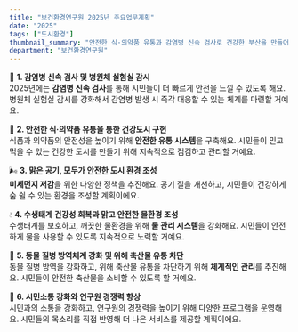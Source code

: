 ```yaml
---
title: "보건환경연구원 2025년 주요업무계획"
date: "2025"
tags: ["도시환경"]
thumbnail_summary: "안전한 식·의약품 유통과 감염병 신속 검사로 건강한 부산을 만들어가요!"
department: "보건환경연구원"
---
```


🌟 **1. 감염병 신속 검사 및 병원체 실험실 감시**  
2025년에는 **감염병 신속 검사**를 통해 시민들이 더 빠르게 안전을 느낄 수 있도록 해요. 병원체 실험실 감시를 강화해서 감염병 발생 시 즉각 대응할 수 있는 체계를 마련할 거예요.

🥗 **2. 안전한 식·의약품 유통을 통한 건강도시 구현**  
식품과 의약품의 안전성을 높이기 위해 **안전한 유통 시스템**을 구축해요. 시민들이 믿고 먹을 수 있는 건강한 도시를 만들기 위해 지속적으로 점검하고 관리할 거예요.

🌬️ **3. 맑은 공기, 모두가 안전한 도시 환경 조성**  
**미세먼지 저감**을 위한 다양한 정책을 추진해요. 공기 질을 개선하고, 시민들이 건강하게 숨 쉴 수 있는 환경을 조성할 계획이에요.

💧 **4. 수생태계 건강성 회복과 맑고 안전한 물환경 조성**  
수생태계를 보호하고, 깨끗한 물환경을 위해 **물 관리 시스템**을 강화해요. 시민들이 안전하게 물을 사용할 수 있도록 지속적으로 노력할 거예요.

🐾 **5. 동물 질병 방역체계 강화 및 위해 축산물 유통 차단**  
동물 질병 방역을 강화하고, 위해 축산물 유통을 차단하기 위해 **체계적인 관리**를 추진해요. 시민들이 안전한 축산물을 소비할 수 있도록 할 거예요.

🤝 **6. 시민소통 강화와 연구원 경쟁력 향상**  
시민과의 소통을 강화하고, 연구원의 경쟁력을 높이기 위해 다양한 프로그램을 운영해요. 시민들의 목소리를 직접 반영해 더 나은 서비스를 제공할 계획이에요.